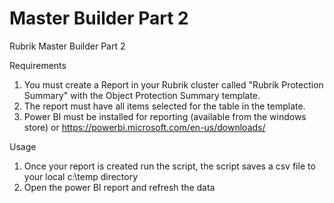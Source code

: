 # Master Builder Part 2
Rubrik Master Builder Part 2

Requirements
1. You must create a Report in your Rubrik cluster called "Rubrik Protection Summary" with the Object Protection Summary template.
2. The report must have all items selected for the table in the template.
3. Power BI must be installed for reporting (available from the windows store) or https://powerbi.microsoft.com/en-us/downloads/


Usage
1. Once your report is created run the script, the script saves a csv file to your local c:\temp directory
2. Open the power BI report and refresh the data
